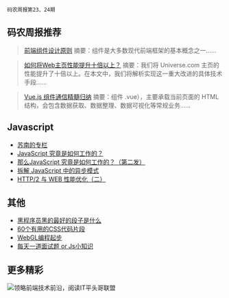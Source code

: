 `码农周报第23、24期`

码农周报推荐
-------

>  [前端组件设计原则](https://mp.weixin.qq.com/s/SeHu6YWgm2guXmTo2YcKUQ)
> 摘要：组件是大多数现代前端框架的基本概念之一……

>  [如何将Web主页性能提升十倍以上？](https://mp.weixin.qq.com/s/pXdzor-SMXIQB_nduoigag)
> 摘要：我们将 Universe.com 主页的性能提升了十倍以上。在本文中，我们将解析实现这一重大改进的具体技术手段……

>  [Vue.js 组件通信精髓归纳](https://mp.weixin.qq.com/s/ee5LYb9IdqS1-gwf_LzWqw)
> 摘要：组件 .vue），主要承载当前页面的 HTML 结构，会包含数据获取、数据整理、数据可视化等常规业务……


Javascript
-------
+ [苏南的专栏](https://susouth.com/)
+ [JavaScript 究竟是如何工作的？](https://mp.weixin.qq.com/s/oOOUS8Uaa5bSxOS11gWluA)
+ [那么JavaScript 究竟是如何工作的？（第二发）](https://mp.weixin.qq.com/s/YSuA8UClQ7R6FS1XA_COWg)
+ [拆解 JavaScript 中的异步模式](https://mp.weixin.qq.com/s/ScL8O6bfLT4O54RuRfDvUg)
+ [HTTP/2 与 WEB 性能优化（二）](https://www.imququ.com/post/http2-and-wpo-2.html)

其他
-------

+ [黑程序员黑的最好的段子是什么](https://mp.weixin.qq.com/s/xwoS2ewBL5jBRVbb8d-Dyg)
+ [60个有用的CSS代码片段](http://segmentfault.com/a/1190000002773955)
+ [WebGL编程起步](https://github.com/LC2010/roadmap/issues/4)
+ [每天一道面试题 or Js小知识](https://www.javascriptc.com/interview-tips/zh_CN/javascript/)

更多精彩
-------

![领略前端技术前沿，阅读IT平头哥联盟](https://user-images.githubusercontent.com/18324563/70604044-d2df1800-1c32-11ea-9fcd-dd6cd1740cd8.png)





